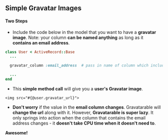 ## Simple Gravatar Images

#### Two Steps

- Include the code below in the model that you want to have a **gravatar image**. Note: your column **can be named anything** as long as it **contains an email address**.

```ruby
class User < ActiveRecord::Base
  ...

  gravatar_column :email_address  # pass in name of column which includes email address

  ...
end
```

- This **simple method call** will give you a **user's Gravatar image**.

```erb
<img src="#{@user.gravatar_url}">
```

- **Don't worry** if the value in the **email column changes**. Gravatarable will **change the url** along with it. However, **Gravatarable is super lazy**. It only springs into action when the column that contains the email address changes - it **doesn't take CPU time when it doesn't need to**. 

**Awesome!**
